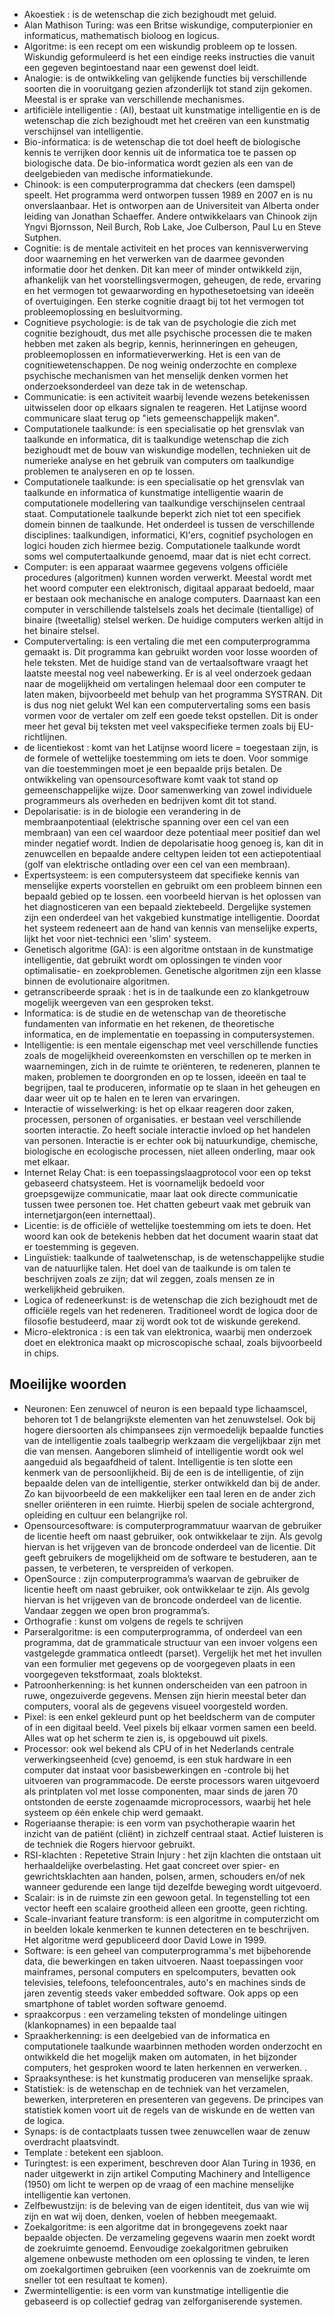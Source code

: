 
- Akoestiek : is de wetenschap die zich bezighoudt met geluid.
- Alan Mathison Turing: was een Britse wiskundige, computerpionier en informaticus, mathematisch bioloog en logicus.
- Algoritme: is een recept om een wiskundig probleem op te lossen. Wiskundig geformuleerd is het een eindige reeks instructies die vanuit een gegeven begintoestand naar een gewenst doel leidt.
- Analogie: is de ontwikkeling van gelijkende functies bij verschillende soorten die in vooruitgang gezien afzonderlijk tot stand zijn gekomen. Meestal is er sprake van verschillende mechanismes. 
- artificiële intelligentie : (AI), bestaat uit kunstmatige intelligentie en is de wetenschap die zich bezighoudt met het creëren van een kunstmatig verschijnsel van intelligentie.
- Bio-informatica: is de wetenschap die tot doel heeft de biologische kennis te verrijken door kennis uit de informatica toe te passen op biologische data. De bio-informatica wordt gezien als een van de deelgebieden van medische informatiekunde.
- Chinook: is een computerprogramma dat checkers (een damspel) speelt. Het programma werd ontworpen tussen 1989 en 2007 en is nu onverslaanbaar. Het is ontworpen aan de Universiteit van Alberta onder leiding van Jonathan Schaeffer. Andere ontwikkelaars van Chinook zijn Yngvi Bjornsson, Neil Burch, Rob Lake, Joe Culberson, Paul Lu en Steve Sutphen.
- Cognitie: is de mentale activiteit en het proces van kennisverwerving door waarneming en het verwerken van de daarmee gevonden informatie door het denken. Dit kan meer of minder ontwikkeld zijn, afhankelijk van het voorstellingsvermogen, geheugen, de rede, ervaring en het vermogen tot gewaarwording en hypothesetoetsing van ideeën of overtuigingen. Een sterke cognitie draagt bij tot het vermogen tot probleemoplossing en besluitvorming.
- Cognitieve psychologie: is de tak van de psychologie die zich met cognitie bezighoudt, dus met alle psychische processen die te maken hebben met zaken als begrip, kennis, herinneringen en geheugen, probleemoplossen en informatieverwerking. Het is een van de cognitiewetenschappen. De nog weinig onderzochte en complexe psychische mechanismen van het menselijk denken vormen het onderzoeksonderdeel van deze tak in de wetenschap.
- Communicatie: is een activiteit waarbij levende wezens betekenissen uitwisselen door op elkaars signalen te reageren. Het Latijnse woord communicare slaat terug op "iets gemeenschappelijk maken".
- Computationele taalkunde: is een specialisatie op het grensvlak van taalkunde en informatica, dit is taalkundige wetenschap die zich bezighoudt met de bouw van wiskundige modellen, technieken uit de numerieke analyse en het gebruik van computers om taalkundige problemen te analyseren en op te lossen. 
- Computationele taalkunde: is een specialisatie op het grensvlak van taalkunde en informatica of kunstmatige intelligentie waarin de computationele modellering van taalkundige verschijnselen centraal staat. Computationele taalkunde beperkt zich niet tot een specifiek domein binnen de taalkunde. Het onderdeel is tussen de verschillende disciplines: taalkundigen, informatici, KI'ers, cognitief psychologen en logici houden zich hiermee bezig. Computationele taalkunde wordt soms wel computertaalkunde genoemd, maar dat is niet echt correct. 
- Computer: is een apparaat waarmee gegevens volgens officiële procedures (algoritmen) kunnen worden verwerkt. Meestal wordt met het woord computer een elektronisch, digitaal apparaat bedoeld, maar er bestaan ook mechanische en analoge computers. Daarnaast kan een computer in verschillende talstelsels zoals het decimale (tientallige) of binaire (tweetallig) stelsel werken. De huidige computers werken altijd in het binaire stelsel.
- Computervertaling: is een vertaling die met een computerprogramma gemaakt is. Dit programma kan gebruikt worden voor losse woorden of hele teksten. Met de huidige stand van de vertaalsoftware vraagt het laatste meestal nog veel nabewerking. Er is al veel onderzoek gedaan naar de mogelijkheid om vertalingen helemaal door een computer te laten maken, bijvoorbeeld met behulp van het programma SYSTRAN. Dit is dus nog niet gelukt Wel kan een computervertaling soms een basis vormen voor de vertaler om zelf een goede tekst opstellen. Dit is onder meer het geval bij teksten met veel vakspecifieke termen zoals bij EU-richtlijnen.
- de licentiekost : komt van het Latijnse woord licere = toegestaan zijn,  is de formele of wettelijke toestemming om iets te doen. Voor sommige van die toestemmingen moet je een bepaalde prijs betalen. 
De ontwikkeling van opensourcesoftware komt vaak tot stand op gemeenschappelijke wijze. Door samenwerking van zowel individuele programmeurs als overheden en bedrijven komt dit tot stand. 
- Depolarisatie: is in de biologie een verandering in de membraanpotentiaal (elektrische spanning over een cel van een membraan) van een cel waardoor deze potentiaal meer positief dan wel minder negatief wordt. Indien de depolarisatie hoog genoeg is, kan dit in zenuwcellen en bepaalde andere celtypen leiden tot een actiepotentiaal (golf van elektrische ontlading over een cel van een membraan).
- Expertsysteem: is een computersysteem dat specifieke kennis van menselijke experts voorstellen en gebruikt om een probleem binnen een bepaald gebied op te lossen. een voorbeeld hiervan is het oplossen van het diagnosticeren van een bepaald ziektebeeld. Dergelijke systemen zijn een onderdeel van het vakgebied kunstmatige intelligentie. Doordat het systeem redeneert aan de hand van kennis van menselijke experts, lijkt het voor niet-technici een 'slim' systeem.
- Genetisch algoritme (GA): is een algoritme ontstaan in de kunstmatige intelligentie, dat gebruikt wordt om oplossingen te vinden voor optimalisatie- en zoekproblemen. Genetische algoritmen zijn een klasse binnen de evolutionaire algoritmen.
- getranscribeerde spraak :  het is in de taalkunde een zo klankgetrouw mogelijk weergeven van een gesproken tekst.
- Informatica: is de studie en de wetenschap van de theoretische fundamenten van informatie en het rekenen, de theoretische informatica, en de implementatie en toepassing in computersystemen.
- Intelligentie: is een mentale eigenschap met veel verschillende functies zoals de mogelijkheid overeenkomsten en verschillen op te merken in waarnemingen, zich in de ruimte te oriënteren, te redeneren, plannen te maken, problemen te doorgronden en op te lossen, ideeën en taal te begrijpen, taal te produceren, informatie op te slaan in het geheugen en daar weer uit op te halen en te leren van ervaringen.
- Interactie of wisselwerking: is het op elkaar reageren door zaken, processen, personen of organisaties. er bestaan veel verschillende soorten interactie. Zo heeft sociale interactie invloed op het handelen van personen. Interactie is er echter ook bij natuurkundige, chemische, biologische en ecologische processen, niet alleen onderling, maar ook met elkaar.
- Internet Relay Chat: is een toepassingslaagprotocol voor een op tekst gebaseerd chatsysteem. Het is voornamelijk bedoeld voor groepsgewijze communicatie, maar laat ook directe communicatie tussen twee personen toe. Het chatten gebeurt vaak met gebruik van internetjargon(een internettaal). 
- Licentie: is de officiële of wettelijke toestemming om iets te doen. Het woord kan ook de betekenis hebben dat het document waarin staat dat er toestemming is gegeven.
- Linguïstiek: taalkunde of taalwetenschap, is de wetenschappelijke studie van de natuurlijke talen. Het doel van de taalkunde is om talen te beschrijven zoals ze zijn; dat wil zeggen, zoals mensen ze in werkelijkheid gebruiken. 
- Logica of redeneerkunst: is de wetenschap die zich bezighoudt met de officiële regels van het redeneren. Traditioneel wordt de logica door de filosofie bestudeerd, maar zij wordt ook tot de wiskunde gerekend.
- Micro-elektronica : is een tak van elektronica, waarbij men onderzoek doet en elektronica maakt op microscopische schaal, zoals bijvoorbeeld in chips.
## ﻿Moeilijke woorden
- Neuronen: Een zenuwcel of neuron is een bepaald type lichaamscel, behoren tot 1 de belangrijkste elementen van het zenuwstelsel.
Ook bij hogere diersoorten als chimpansees zijn vermoedelijk bepaalde functies van de intelligentie zoals taalbegrip werkzaam die vergelijkbaar zijn met die van mensen. Aangeboren slimheid of intelligentie wordt ook wel aangeduid als begaafdheid of talent. Intelligentie is ten slotte een kenmerk van de persoonlijkheid. Bij de een is de intelligentie, of zijn bepaalde delen van de intelligentie, sterker ontwikkeld dan bij de ander. Zo kan bijvoorbeeld de een makkelijker een taal leren en de ander zich sneller oriënteren in een ruimte. Hierbij spelen de sociale achtergrond, opleiding en cultuur een belangrijke rol.
- Opensourcesoftware: is computerprogrammatuur waarvan de gebruiker de licentie heeft om naast gebruiker, ook ontwikkelaar te zijn. Als gevolg hiervan is het vrijgeven van de broncode onderdeel van de licentie. Dit geeft gebruikers de mogelijkheid om de software te bestuderen, aan te passen, te verbeteren, te verspreiden of verkopen.
- OpenSource : zijn computerprogramma’s waarvan de gebruiker de licentie heeft om naast gebruiker, ook ontwikkelaar te zijn. Als gevolg hiervan is het vrijgeven van de broncode onderdeel van de licentie. Vandaar zeggen we open bron programma’s.
- Orthografie : kunst om volgens de regels te schrijven 
- Parseralgoritme: is een computerprogramma, of onderdeel van een programma, dat de grammaticale structuur van een invoer volgens een vastgelegde grammatica ontleedt (parset). Vergelijk het met het invullen van een formulier met gegevens op de voorgegeven plaats in een voorgegeven tekstformaat, zoals bloktekst.
- Patroonherkenning: is het kunnen onderscheiden van een patroon in ruwe, ongezuiverde gegevens. Mensen zijn hierin meestal beter dan computers, vooral als de gegevens visueel voorgesteld worden.
- Pixel: is een enkel gekleurd punt op het beeldscherm van de computer of in een digitaal beeld. Veel pixels bij elkaar vormen samen een beeld. Alles wat op het scherm te zien is, is opgebouwd uit pixels.
- Processor: ook wel bekend als CPU of in het Nederlands centrale verwerkingseenheid (cve) genoemd, is een stuk hardware in een computer dat instaat voor basisbewerkingen en -controle bij het uitvoeren van programmacode. De eerste processors waren uitgevoerd als printplaten vol met losse componenten, maar sinds de jaren 70 ontstonden de eerste zogenaamde microprocessors, waarbij het hele systeem op één enkele chip werd gemaakt.
- Rogeriaanse therapie: is een vorm van psychotherapie waarin het inzicht van de patiënt (cliënt) in zichzelf centraal staat. Actief luisteren is de techniek die Rogers hiervoor gebruikt.
- RSI-klachten : Repetetive Strain Injury : het zijn klachten die ontstaan uit herhaaldelijke overbelasting. Het gaat concreet over spier- en gewrichtsklachten aan handen, polsen, armen, schouders en/of nek wanneer gedurende een lange tijd dezelfde beweging wordt uitgevoerd.
- Scalair: is in de ruimste zin een gewoon getal. In tegenstelling tot een vector heeft een scalaire grootheid alleen een grootte, geen richting. 
- Scale-invariant feature transform: is een algoritme in computerzicht om in beelden lokale kenmerken te kunnen detecteren en te beschrijven. Het algoritme werd gepubliceerd door David Lowe in 1999.
- Software: is een geheel van computerprogramma's met bijbehorende data, die bewerkingen en taken uitvoeren. Naast toepassingen voor mainframes, personal computers en spelcomputers, bevatten ook televisies, telefoons, telefooncentrales, auto's en machines sinds de jaren zeventig steeds vaker embedded software. Ook apps op een smartphone of tablet worden software genoemd.
- spraakcorpus : een verzameling teksten of mondelinge uitingen (klankopnames) in een bepaalde taal
- Spraakherkenning: is een deelgebied van de informatica en computationele taalkunde waarbinnen methoden worden onderzocht en ontwikkeld die het mogelijk maken om automaten, in het bijzonder computers, het gesproken woord te laten herkennen en verwerken. .
- Spraaksynthese: is het kunstmatig produceren van menselijke spraak.
- Statistiek: is de wetenschap en de techniek van het verzamelen, bewerken, interpreteren en presenteren van gegevens. De principes van statistiek komen voort uit de regels van de wiskunde en de wetten van de logica.
- Synaps: is de contactplaats tussen twee zenuwcellen waar de zenuw overdracht plaatsvindt.
- Template : betekent een sjabloon.
- Turingtest: is een experiment, beschreven door Alan Turing in 1936, en nader uitgewerkt in zijn artikel Computing Machinery and Intelligence (1950) om licht te werpen op de vraag of een machine menselijke intelligentie kan vertonen.
- Zelfbewustzijn: is de beleving van de eigen identiteit, dus van wie wij zijn en wat wij doen, denken, voelen of hebben meegemaakt.
- Zoekalgoritme: is een algoritme dat in brongegevens zoekt naar bepaalde objecten. De verzameling gegevens waarin men zoekt wordt de zoekruimte genoemd. Eenvoudige zoekalgoritmen gebruiken algemene onbewuste methoden om een oplossing te vinden, te leren om zoekalgortimen gebruiken (een voorkennis van de zoekruimte om sneller tot een resultaat te komen).
- Zwermintelligentie: is een vorm van kunstmatige intelligentie die gebaseerd is op collectief gedrag van  zelforganiserende systemen.


